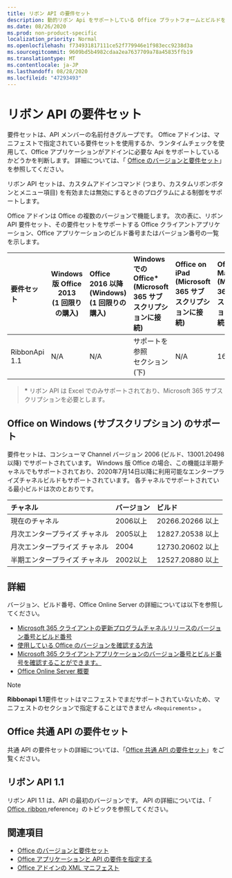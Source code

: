 ```yaml
---
title: リボン API の要件セット
description: 動的リボン Api をサポートしている Office プラットフォームとビルドを指定します。
ms.date: 08/26/2020
ms.prod: non-product-specific
localization_priority: Normal
ms.openlocfilehash: f734931817111ce52f779946e1f983ecc9238d3a
ms.sourcegitcommit: 9609bd5b4982cdaa2ea7637709a78a45835ffb19
ms.translationtype: MT
ms.contentlocale: ja-JP
ms.lasthandoff: 08/28/2020
ms.locfileid: "47293493"
---
```

# <a name="ribbon-api-requirement-sets"></a>リボン API の要件セット

要件セットは、API メンバーの名前付きグループです。 Office アドインは、マニフェストで指定されている要件セットを使用するか、ランタイムチェックを使用して、Office アプリケーションがアドインに必要な Api をサポートしているかどうかを判断します。 詳細については、「 [Office のバージョンと要件セット](/office/dev/add-ins/develop/office-versions-and-requirement-sets)」を参照してください。

リボン API セットは、カスタムアドインコマンド (つまり、カスタムリボンボタンとメニュー項目) を有効または無効にするときのプログラムによる制御をサポートします。

Office アドインは Office の複数のバージョンで機能します。 次の表に、リボン API 要件セット、その要件セットをサポートする Office クライアントアプリケーション、Office アプリケーションのビルド番号またはバージョン番号の一覧を示します。

|  要件セット  | Windows 版 Office 2013<br>(1 回限りの購入) | Office 2016 以降 (Windows)<br>(1 回限りの購入)   | Windows での Office\*<br>(Microsoft 365 サブスクリプションに接続) |  Office on iPad<br>(Microsoft 365 サブスクリプションに接続)  |  Office on Mac\*<br>(Microsoft 365 サブスクリプションに接続)  | Office on the web\*  |  Office Online Server  |
|:-----|-----|:-----|:-----|:-----|:-----|:-----|:-----|
| RibbonApi 1.1  | N/A | N/A | サポートを参照<br>セクション (下) | N/A | 16.38 | 近日対応予定 | N/A|

> **&#42;** リボン API は Excel でのみサポートされており、Microsoft 365 サブスクリプションを必要とします。 

## <a name="office-on-windows-subscription-support"></a>Office on Windows (サブスクリプション) のサポート

要件セットは、コンシューマ Channel バージョン 2006 (ビルド、13001.20498 以降) でサポートされています。 Windows 版 Office の場合、この機能は半期チャネルでもサポートされており、2020年7月14日以降に利用可能なエンタープライズチャネルビルドもサポートされています。 各チャネルでサポートされている最小ビルドは次のとおりです。  

|チャネル | バージョン | ビルド|
|:-----|:-----|:-----|
|現在のチャネル | 2006以上 | 20266.20266 以上|
|月次エンタープライズ チャネル | 2005以上 | 12827.20538 以上|
|月次エンタープライズ チャネル | 2004 | 12730.20602 以上|
|半期エンタープライズ チャネル | 2002以上 | 12527.20880 以上|

## <a name="more-information"></a>詳細

バージョン、ビルド番号、Office Online Server の詳細については以下を参照してください。

- [Microsoft 365 クライアントの更新プログラムチャネルリリースのバージョン番号とビルド番号](https://support.office.com/article/version-and-build-numbers-of-update-channel-releases-ae942449-1fca-4484-898b-a933ea23def7)
- [使用している Office のバージョンを確認する方法](https://support.office.com/article/What-version-of-Office-am-I-using-932788b8-a3ce-44bf-bb09-e334518b8b19)
- [Microsoft 365 クライアントアプリケーションのバージョン番号とビルド番号を確認することができます。](https://support.office.com/article/version-and-build-numbers-of-update-channel-releases-ae942449-1fca-4484-898b-a933ea23def7)
- [Office Online Server 概要](/officeonlineserver/office-online-server-overview)

> [!NOTE]
> **Ribbonapi 1.1**要件セットはマニフェストでまだサポートされていないため、マニフェストのセクションで指定することはできません `<Requirements>` 。


## <a name="office-common-api-requirement-sets"></a>Office 共通 API の要件セット

共通 API の要件セットの詳細については、「[Office 共通 API の要件セット](office-add-in-requirement-sets.md)」をご覧ください。

## <a name="ribbon-api-11"></a>リボン API 1.1

リボン API 1.1 は、API の最初のバージョンです。 API の詳細については、「 [Office. ribbon ](/javascript/api/office/office.ribbon) reference」のトピックを参照してください。

## <a name="see-also"></a>関連項目

- [Office のバージョンと要件セット](/office/dev/add-ins/develop/office-versions-and-requirement-sets)
- [Office アプリケーションと API の要件を指定する](/office/dev/add-ins/develop/specify-office-hosts-and-api-requirements)
- [Office アドインの XML マニフェスト](/office/dev/add-ins/develop/add-in-manifests)
